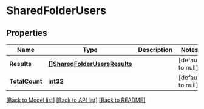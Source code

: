# SharedFolderUsers

## Properties
Name | Type | Description | Notes
------------ | ------------- | ------------- | -------------
**Results** | [**[]SharedFolderUsersResults**](SharedFolderUsers_results.md) |  | [default to null]
**TotalCount** | **int32** |  | [default to null]

[[Back to Model list]](../README.md#documentation-for-models) [[Back to API list]](../README.md#documentation-for-api-endpoints) [[Back to README]](../README.md)


